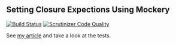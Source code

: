 ## Setting Closure Expections Using Mockery

[![Build Status](https://travis-ci.org/AndyWendt/closure-expectations-example.svg?branch=scrutinizer-patch-1)](https://travis-ci.org/AndyWendt/closure-expectations-example) [![Scrutinizer Code Quality](https://scrutinizer-ci.com/g/AndyWendt/closure-expectations-example/badges/quality-score.png?b=master)](https://scrutinizer-ci.com/g/AndyWendt/closure-expectations-example/?branch=master) 

See [my article](http://commandz.io/setting-expectations-for-a-closure-using-mockery/) and take a look at the tests.  
